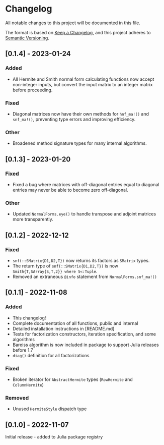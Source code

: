 # Changelog

All notable changes to this project will be documented in this file.

The format is based on [Keep a Changelog](https://keepachangelog.com/en/1.0.0/), and this project
adheres to [Semantic Versioning](https://semver.org/spec/v2.0.0.html).

## [0.1.4] - 2023-01-24

### Added
  - All Hermite and Smith normal form calculating functions now accept non-integer inputs, but
convert the input matrix to an integer matrix before proceeding.

### Fixed
  - Diagonal matrices now have their own methods for `hnf_ma!()` and `snf_ma!()`, preventing type
errors and improving efficiency.

### Other
  - Broadened method signature types for many internal algorithms.

## [0.1.3] - 2023-01-20

### Fixed
  - Fixed a bug where matrices with off-diagonal entries equal to diagonal entries may never be
able to become zero off-diagonal.

### Other
  - Updated `NormalForms.eye()` to handle transpose and adjoint matrices more transparently.

## [0.1.2] - 2022-12-12

### Fixed
  - `snf(::SMatrix{D1,D2,T})` now returns its factors as `SMatrix` types.
  - The return type of `snf(::SMatrix{D1,D2,T})` is now `Smith{T,SArray{S,T,2}} where S<:Tuple`.
  - Removed an extraneous `@info` statement from `NormalForms.snf_ma!()`

## [0.1.1] - 2022-11-08

### Added

  - This changelog!
  - Complete documentation of all functions, public and internal
  - Detailed installation instructions in [README.md]
  - Tests for factorization constructors, iteration specification, and some algorithms
  - Bareiss algorithm is now included in package to support Julia releases before 1.7
  - `diag()` definition for all factorizations

### Fixed

  - Broken iterator for `AbstractHermite` types (`RowHermite` and `ColumnHermite`)

### Removed
  
  - Unused `HermiteStyle` dispatch type

## [0.1.0] - 2022-11-07

Initial release - added to Julia package registry
